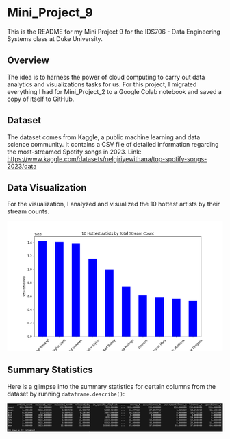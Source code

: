 # Mini_Project_9


This is the README for my Mini Project 9 for the IDS706 - Data Engineering Systems class at Duke University.

## Overview
The idea is to harness the power of cloud computing to carry out data analytics and visualizations tasks for us. For this project, I migrated everything I had for Mini_Project_2 to a Google Colab notebook and saved a copy of itself to GitHub.

## Dataset
The dataset comes from Kaggle, a public machine learning and data science community. It contains a CSV file of detailed information regarding the most-streamed Spotify songs in 2023. Link: https://www.kaggle.com/datasets/nelgiriyewithana/top-spotify-songs-2023/data

## Data Visualization
For the visualization, I analyzed and visualized the 10 hottest artists by their stream counts.

![alt text](top_10_artist_by_stream_count.png)

## Summary Statistics
Here is a glimpse into the summary statistics for certain columns from the dataset by running `dataframe.describe()`:

![alt text](summary_statistics.png)